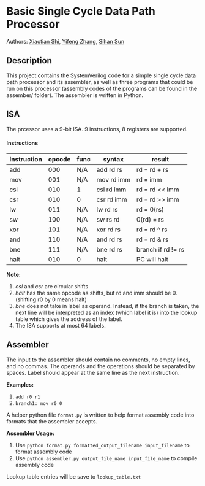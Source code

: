 # Basic Single Cycle Data Path Processor

Authors: [Xiaotian Shi](https://github.com/xshi1012), [Yifeng Zhang](https://github.com/yiz569), [Sihan Sun](https://github.com/SihanSun)

## Description
This project contains the SystemVerilog code for a simple single cycle data path processor and its assembler, as well as three programs that could be run on this processor (assembly codes of the programs can be found in the assember/ folder). The assembler is written in Python.

## ISA
The prcessor uses a 9-bit ISA. 9 instructions, 8 registers are supported.
#### Instructions
| Instruction | opcode |  func | syntax | result |
| ----------- |--------|-------|--------|--------|
| add | 000 | N/A | add rd rs | rd = rd + rs |
| mov | 001 | N/A | mov rd imm | rd = imm |
| csl | 010 | 1 | csl rd imm | rd = rd << imm |
| csr | 010 | 0 | csr rd imm | rd = rd >> imm |
| lw | 011 | N/A | lw rd rs | rd = 0(rs) |
| sw | 100 | N/A | sw rs rd | 0(rd) = rs |
| xor | 101 | N/A | xor rd rs | rd = rd ^ rs |
| and | 110 | N/A | and rd rs | rd = rd & rs |
| bne | 111 | N/A | bne rd rs | branch if rd != rs |
| halt | 010 | 0 | halt | PC will halt |

**Note:** 
1. *csl* and *csr* are circular shifts
2. *halt* has the same opcode as shifts, but rd and imm should be 0. (shifting r0 by 0 means halt)
3. *bne* does not take in label as operand. Instead, if the branch is taken, the next line will be interpreted as an index (which label it is) into the lookup table which gives the address of the label.
4. The ISA supports at most 64 labels.

## Assembler
The input to the assembler should contain no comments, no empty lines, and no commas. The operands and the operations should be separated by spaces. Label should appear at the same line as the next instruction.

**Examples:**
1. `add r0 r1`
2. `branch1: mov r0 0`

A helper python file `format.py` is written to help format assembly code into formats that the assembler accepts.

**Assembler Usage:**
1. Use `python format.py formatted_output_filename input_filename` to format assembly code
2. Use `python assembler.py output_file_name input_file_name` to compile assembly code

Lookup table entries will be save to `lookup_table.txt`